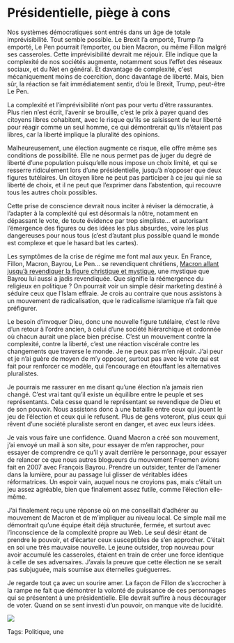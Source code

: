 # Présidentielle, piège à cons

Nos systèmes démocratiques sont entrés dans un âge de totale imprévisibilité. Tout semble possible. Le Brexit l’a emporté, Trump l’a emporté, Le Pen pourrait l’emporter, ou bien Macron, ou même Fillon malgré ses casseroles. Cette imprévisibilité devrait me réjouir. Elle indique que la complexité de nos sociétés augmente, notamment sous l’effet des réseaux sociaux, et du Net en général. Et davantage de complexité, c'est mécaniquement moins de coercition, donc davantage de liberté. Mais, bien sûr, la réaction se fait immédiatement sentir, d’où le Brexit, Trump, peut-être Le Pen.

La complexité et l’imprévisibilité n’ont pas pour vertu d’être rassurantes. Plus rien n’est écrit, l’avenir se brouille, c’est le prix à payer quand des citoyens libres cohabitent, avec le risque qu’ils se saisissent de leur liberté pour réagir comme un seul homme, ce qui démontrerait qu’ils n’étaient pas libres, car la liberté implique la pluralité des opinions.

Malheureusement, une élection augmente ce risque, elle offre même ses conditions de possibilité. Elle ne nous permet pas de juger du degré de liberté d’une population puisqu’elle nous impose un choix limité, et qui se resserre ridiculement lors d’une présidentielle, jusqu’à n’opposer que deux figures tutélaires. Un citoyen libre ne peut pas participer à ce jeu qui nie sa liberté de choix, et il ne peut que l’exprimer dans l’abstention, qui recouvre tous les autres choix possibles.

Cette prise de conscience devrait nous inciter à réviser la démocratie, à l’adapter à la complexité qui est désormais la nôtre, notamment en dépassant le vote, de toute évidence par trop simpliste… et autorisant l’émergence des figures ou des idées les plus absurdes, voire les plus dangereuses pour nous tous (c’est d’autant plus possible quand le monde est complexe et que le hasard bat les cartes).

Les symptômes de la crise de régime me font mal aux yeux. En France, Fillon, Macron, Bayrou, Le Pen… se revendiquent chrétiens, [Macron allant jusqu’à revendiquer la figure christique et mystique](http://www.lejdd.fr/Politique/Macron-La-politique-c-est-mystique-846614), une mystique que Bayrou lui aussi a jadis revendiquée. Que signifie la réémergence du religieux en politique ? On pourrait voir un simple désir marketing destiné à séduire ceux que l’Islam effraie. Je crois au contraire que nous assistons à un mouvement de radicalisation, que le radicalisme islamique n’a fait que préfigurer.

Le besoin d’invoquer Dieu, donc une nouvelle figure tutélaire, c’est le rêve d’un retour à l’ordre ancien, à celui d’une société hiérarchique et ordonnée où chacun aurait une place bien précise. C’est un mouvement contre la complexité, contre la liberté, c’est une réaction viscérale contre les changements que traverse le monde. Je ne peux pas m’en réjouir. J’ai peur et je n’ai guère de moyen de m’y opposer, surtout pas avec le vote qui est fait pour renforcer ce modèle, qui l’encourage en étouffant les alternatives pluralistes.

Je pourrais me rassurer en me disant qu’une élection n’a jamais rien changé. C’est vrai tant qu’il existe un équilibre entre le peuple et ses représentants. Cela cesse quand le représentant se revendique de Dieu et de son pouvoir. Nous assistons donc à une bataille entre ceux qui jouent le jeu de l’élection et ceux qui le refusent. Plus de gens voteront, plus ceux qui rêvent d’une société pluraliste seront en danger, et avec eux leurs idées.

Je vais vous faire une confidence. Quand Macron a créé son mouvement, j’ai envoyé un mail à son site, pour essayer de m’en rapprocher, pour essayer de comprendre ce qu’il y avait derrière le personnage, pour essayer de relancer ce que nous autres blogueurs du mouvement Freemen avions fait en 2007 avec François Bayrou. Prendre un outsider, tenter de l’amener dans la lumière, pour au passage lui glisser de véritables idées réformatrices. Un espoir vain, auquel nous ne croyions pas, mais c’était un jeu assez agréable, bien que finalement assez futile, comme l’élection elle-même.

J’ai finalement reçu une réponse où on me conseillait d’adhérer au mouvement de Macron et de m’impliquer au niveau local. Ce simple mail me démontrait qu’une équipe était déjà structurée, fermée, et surtout avec l’inconscience de la complexité propre au Web. Le seul désir étant de prendre le pouvoir, et d’écarter ceux susceptibles de s’en approcher. C’était en soi une très mauvaise nouvelle. Le jeune outsider, trop nouveau pour avoir accumulé les casseroles, étaient en train de créer une force identique à celle de ses adversaires. J’avais la preuve que cette élection ne se serait pas subjuguée, mais soumise aux éternelles guéguerres.

Je regarde tout ça avec un sourire amer. La façon de Fillon de s’accrocher à la rampe ne fait que démontrer la volonté de puissance de ces personnages qui se présentent à une présidentielle. Elle devrait suffire à nous décourager de voter. Quand on se sent investi d’un pouvoir, on manque vite de lucidité.

![](http://tcrouzet.comhttps://tcrouzet.com/images_tc/2014/03/cover2017-400x584.jpg)



Tags: Politique, une